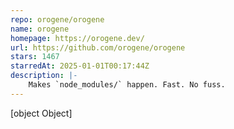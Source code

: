 ```yaml
---
repo: orogene/orogene
name: orogene
homepage: https://orogene.dev/
url: https://github.com/orogene/orogene
stars: 1467
starredAt: 2025-01-01T00:17:44Z
description: |-
    Makes `node_modules/` happen. Fast. No fuss.
---
```


[object Object]

